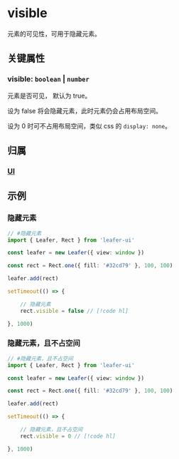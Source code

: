 # visible

元素的可见性，可用于隐藏元素。

## 关键属性

### visible: `boolean` | `number`

元素是否可见， 默认为 true。

设为 false 将会隐藏元素，此时元素仍会占用布局空间。

设为 0 时可不占用布局空间，类似 css 的 `display: none`。

## 归属

### [UI](/reference/display/UI.md)

## 示例

### 隐藏元素

```ts
// #隐藏元素
import { Leafer, Rect } from 'leafer-ui'

const leafer = new Leafer({ view: window })

const rect = Rect.one({ fill: '#32cd79' }, 100, 100)

leafer.add(rect)

setTimeout(() => {

    // 隐藏元素
    rect.visible = false // [!code hl]

}, 1000)
```

### 隐藏元素，且不占空间

```ts
// #隐藏元素，且不占空间
import { Leafer, Rect } from 'leafer-ui'

const leafer = new Leafer({ view: window })

const rect = Rect.one({ fill: '#32cd79' }, 100, 100)

leafer.add(rect)

setTimeout(() => {

    // 隐藏元素，且不占空间
    rect.visible = 0 // [!code hl]

}, 1000)
```
